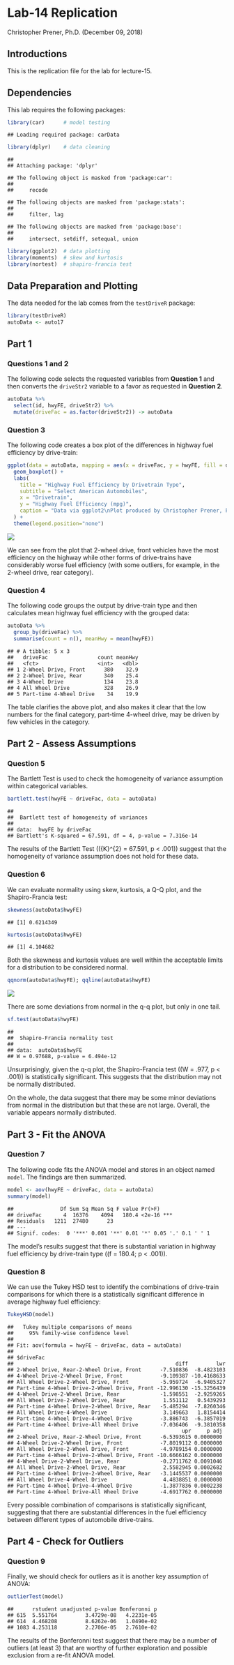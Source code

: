 Lab-14 Replication
================
Christopher Prener, Ph.D.
(December 09, 2018)

## Introductions

This is the replication file for the lab for lecture-15.

## Dependencies

This lab requires the following packages:

``` r
library(car)      # model testing
```

    ## Loading required package: carData

``` r
library(dplyr)    # data cleaning
```

    ## 
    ## Attaching package: 'dplyr'

    ## The following object is masked from 'package:car':
    ## 
    ##     recode

    ## The following objects are masked from 'package:stats':
    ## 
    ##     filter, lag

    ## The following objects are masked from 'package:base':
    ## 
    ##     intersect, setdiff, setequal, union

``` r
library(ggplot2)  # data plotting
library(moments)  # skew and kurtosis
library(nortest)  # shapiro-francia test
```

## Data Preparation and Plotting

The data needed for the lab comes from the `testDriveR` package:

``` r
library(testDriveR)
autoData <- auto17
```

## Part 1

### Questions 1 and 2

The following code selects the requested variables from **Question 1**
and then converts the `driveStr2` variable to a favor as requested in
**Question 2**.

``` r
autoData %>%
  select(id, hwyFE, driveStr2) %>%
  mutate(driveFac = as.factor(driveStr2)) -> autoData
```

### Question 3

The following code creates a box plot of the differences in highway fuel
efficiency by
drive-train:

``` r
ggplot(data = autoData, mapping = aes(x = driveFac, y = hwyFE, fill = driveFac)) + 
  geom_boxplot() +
  labs(
    title = "Highway Fuel Efficiency by Drivetrain Type",
    subtitle = "Select American Automobiles",
    x = "Drivetrain",
    y = "Highway Fuel Efficiency (mpg)",
    caption = "Data via ggplot2\nPlot produced by Christopher Prener, Ph.D."
  ) +
  theme(legend.position="none")
```

![](lab-14-replication_files/figure-gfm/unnamed-chunk-4-1.png)<!-- -->

We can see from the plot that 2-wheel drive, front vehicles have the
most efficiency on the highway while other forms of drive-trains have
considerably worse fuel efficiency (with some outliers, for example, in
the 2-wheel drive, rear category).

### Question 4

The following code groups the output by drive-train type and then
calculates mean highway fuel efficiency with the grouped data:

``` r
autoData %>%
  group_by(driveFac) %>%
  summarise(count = n(), meanHwy = mean(hwyFE))
```

    ## # A tibble: 5 x 3
    ##   driveFac                count meanHwy
    ##   <fct>                   <int>   <dbl>
    ## 1 2-Wheel Drive, Front      380    32.9
    ## 2 2-Wheel Drive, Rear       340    25.4
    ## 3 4-Wheel Drive             134    23.8
    ## 4 All Wheel Drive           328    26.9
    ## 5 Part-time 4-Wheel Drive    34    19.9

The table clarifies the above plot, and also makes it clear that the low
numbers for the final category, part-time 4-wheel drive, may be driven
by few vehicles in the category.

## Part 2 - Assess Assumptions

### Question 5

The Bartlett Test is used to check the homogeneity of variance
assumption within categorical variables.

``` r
bartlett.test(hwyFE ~ driveFac, data = autoData)
```

    ## 
    ##  Bartlett test of homogeneity of variances
    ## 
    ## data:  hwyFE by driveFac
    ## Bartlett's K-squared = 67.591, df = 4, p-value = 7.316e-14

The results of the Bartlett Test (\({K}^{2} = 67.591, p < .001\))
suggest that the homogeneity of variance assumption does not hold for
these data.

### Question 6

We can evaluate normality using skew, kurtosis, a Q-Q plot, and the
Shapiro-Francia test:

``` r
skewness(autoData$hwyFE)
```

    ## [1] 0.6214349

``` r
kurtosis(autoData$hwyFE)
```

    ## [1] 4.104682

Both the skewness and kurtosis values are well within the acceptable
limits for a distribution to be considered normal.

``` r
qqnorm(autoData$hwyFE); qqline(autoData$hwyFE)
```

![](lab-14-replication_files/figure-gfm/unnamed-chunk-8-1.png)<!-- -->

There are some deviations from normal in the q-q plot, but only in one
tail.

``` r
sf.test(autoData$hwyFE)
```

    ## 
    ##  Shapiro-Francia normality test
    ## 
    ## data:  autoData$hwyFE
    ## W = 0.97688, p-value = 6.494e-12

Unsurprisingly, given the q-q plot, the Shapiro-Francia test
(\(W = .977, p < .001\)) is statistically significant. This suggests
that the distribution may not be normally distributed.

On the whole, the data suggest that there may be some minor deviations
from normal in the distribution but that these are not large. Overall,
the variable appears normally distributed.

## Part 3 - Fit the ANOVA

### Question 7

The following code fits the ANOVA model and stores in an object named
`model`. The findings are then summarized.

``` r
model <- aov(hwyFE ~ driveFac, data = autoData)
summary(model)
```

    ##               Df Sum Sq Mean Sq F value Pr(>F)    
    ## driveFac       4  16376    4094   180.4 <2e-16 ***
    ## Residuals   1211  27480      23                   
    ## ---
    ## Signif. codes:  0 '***' 0.001 '**' 0.01 '*' 0.05 '.' 0.1 ' ' 1

The model’s results suggest that there is substantial variation in
highway fuel efficiency by drive-train type (\(f = 180.4; p < .001\)).

### Question 8

We can use the Tukey HSD test to identify the combinations of
drive-train comparisons for which there is a statistically significant
difference in average highway fuel efficiency:

``` r
TukeyHSD(model)
```

    ##   Tukey multiple comparisons of means
    ##     95% family-wise confidence level
    ## 
    ## Fit: aov(formula = hwyFE ~ driveFac, data = autoData)
    ## 
    ## $driveFac
    ##                                                    diff         lwr
    ## 2-Wheel Drive, Rear-2-Wheel Drive, Front      -7.510836  -8.4823103
    ## 4-Wheel Drive-2-Wheel Drive, Front            -9.109387 -10.4168633
    ## All Wheel Drive-2-Wheel Drive, Front          -5.959724  -6.9405327
    ## Part-time 4-Wheel Drive-2-Wheel Drive, Front -12.996130 -15.3256439
    ## 4-Wheel Drive-2-Wheel Drive, Rear             -1.598551  -2.9259265
    ## All Wheel Drive-2-Wheel Drive, Rear            1.551112   0.5439293
    ## Part-time 4-Wheel Drive-2-Wheel Drive, Rear   -5.485294  -7.8260346
    ## All Wheel Drive-4-Wheel Drive                  3.149663   1.8154414
    ## Part-time 4-Wheel Drive-4-Wheel Drive         -3.886743  -6.3857019
    ## Part-time 4-Wheel Drive-All Wheel Drive       -7.036406  -9.3810358
    ##                                                      upr     p adj
    ## 2-Wheel Drive, Rear-2-Wheel Drive, Front      -6.5393615 0.0000000
    ## 4-Wheel Drive-2-Wheel Drive, Front            -7.8019112 0.0000000
    ## All Wheel Drive-2-Wheel Drive, Front          -4.9789154 0.0000000
    ## Part-time 4-Wheel Drive-2-Wheel Drive, Front -10.6666162 0.0000000
    ## 4-Wheel Drive-2-Wheel Drive, Rear             -0.2711762 0.0091046
    ## All Wheel Drive-2-Wheel Drive, Rear            2.5582945 0.0002682
    ## Part-time 4-Wheel Drive-2-Wheel Drive, Rear   -3.1445537 0.0000000
    ## All Wheel Drive-4-Wheel Drive                  4.4838851 0.0000000
    ## Part-time 4-Wheel Drive-4-Wheel Drive         -1.3877836 0.0002238
    ## Part-time 4-Wheel Drive-All Wheel Drive       -4.6917762 0.0000000

Every possible combination of comparisons is statistically significant,
suggesting that there are substantial differences in the fuel efficiency
between different types of automobile drive-trains.

## Part 4 - Check for Outliers

### Question 9

Finally, we should check for outliers as it is another key assumption of
ANOVA:

``` r
outlierTest(model)
```

    ##      rstudent unadjusted p-value Bonferonni p
    ## 615  5.551764         3.4729e-08   4.2231e-05
    ## 614  4.468208         8.6262e-06   1.0490e-02
    ## 1083 4.253118         2.2706e-05   2.7610e-02

The results of the Bonferonni test suggest that there may be a number of
outliers (at least 3) that are worthy of further exploration and
possible exclusion from a re-fit ANOVA model.
